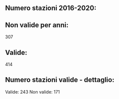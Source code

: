 
## Numero stazioni 2016-2020: 

## Non valide per anni:
 307 


## Valide:
 414 

## Numero stazioni valide - dettaglio: 
Valide: 243 
Non valide: 171 
